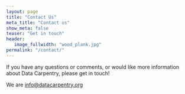 ```yaml
---
layout: page
title: "Contact Us"
meta_title: "Contact us"
show_meta: false
teaser: "Get in touch"
header:
   image_fullwidth: "wood_plank.jpg"
permalink: "/contact/"
---
```

If you have any questions or comments, or would like more information
about Data Carpentry, please get in touch!

We are [info@datacarpentry.org](mailto:info@datacarpentry.org)
